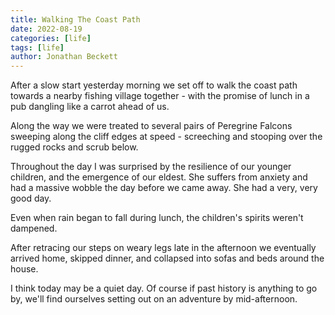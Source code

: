 ```yaml
---
title: Walking The Coast Path
date: 2022-08-19
categories: [life]
tags: [life]
author: Jonathan Beckett
---
```


After a slow start yesterday morning we set off to walk the coast path towards a nearby fishing village together - with the promise of lunch in a pub dangling like a carrot ahead of us.

Along the way we were treated to several pairs of Peregrine Falcons sweeping along the cliff edges at speed - screeching and stooping over the rugged rocks and scrub below.

Throughout the day I was surprised by the resilience of our younger children, and the emergence of our eldest. She suffers from anxiety and had a massive wobble the day before we came away. She had a very, very good day.

Even when rain began to fall during lunch, the children's spirits weren't dampened.

After retracing our steps on weary legs late in the afternoon we eventually arrived home, skipped dinner, and collapsed into sofas and beds around the house.

I think today may be a quiet day. Of course if past history is anything to go by, we'll find ourselves setting out on an adventure by mid-afternoon.